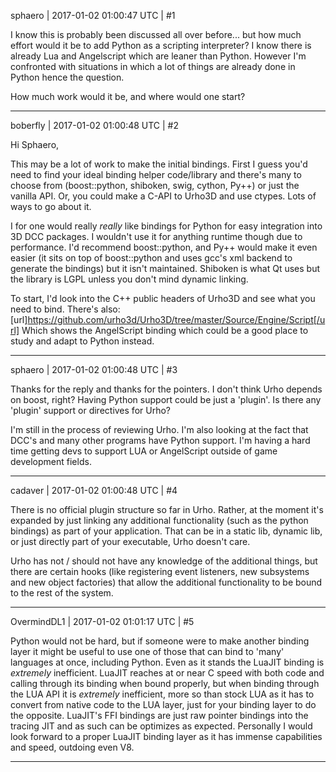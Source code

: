 sphaero | 2017-01-02 01:00:47 UTC | #1

I know this is probably been discussed all over before... but how much effort would it be to add Python as a scripting interpreter? I know there is already Lua and Angelscript which are leaner than Python. However I'm confronted with situations in which a lot of things are already done in Python hence the question.

How much work would it be, and where would one start?

-------------------------

boberfly | 2017-01-02 01:00:48 UTC | #2

Hi Sphaero,

This may be a lot of work to make the initial bindings. First I guess you'd need to find your ideal binding helper code/library and there's many to choose from (boost::python, shiboken, swig, cython, Py++) or just the vanilla API. Or, you could make a C-API to Urho3D and use ctypes. Lots of ways to go about it.

I for one would really _really_ like bindings for Python for easy integration into 3D DCC packages. I wouldn't use it for anything runtime though due to performance. I'd recommend boost::python, and Py++ would make it even easier (it sits on top of boost::python and uses gcc's xml backend to generate the bindings) but it isn't maintained. Shiboken is what Qt uses but the library is LGPL unless you don't mind dynamic linking.

To start, I'd look into the C++ public headers of Urho3D and see what you need to bind. There's also:
[url]https://github.com/urho3d/Urho3D/tree/master/Source/Engine/Script[/url]
Which shows the AngelScript binding which could be a good place to study and adapt to Python instead.

-------------------------

sphaero | 2017-01-02 01:00:48 UTC | #3

Thanks for the reply and thanks for the pointers. I don't think Urho depends on boost, right? Having Python support could be just a 'plugin'. Is there any 'plugin' support or directives for Urho?

I'm still in the process of reviewing Urho. I'm also looking at the fact that DCC's and many other programs have Python support. I'm having a hard time getting devs to support LUA or AngelScript outside of game development fields.

-------------------------

cadaver | 2017-01-02 01:00:48 UTC | #4

There is no official plugin structure so far in Urho. Rather, at the moment it's expanded by just linking any additional functionality (such as the python bindings) as part of your application. That can be in a static lib, dynamic lib, or just directly part of your executable, Urho doesn't care. 

Urho has not / should not have any knowledge of the additional things, but there are certain hooks (like registering event listeners, new subsystems and new object factories) that allow the additional functionality to be bound to the rest of the system.

-------------------------

OvermindDL1 | 2017-01-02 01:01:17 UTC | #5

Python would not be hard, but if someone were to make another binding layer it might be useful to use one of those that can bind to 'many' languages at once, including Python.  Even as it stands the LuaJIT binding is *extremely* inefficient.  LuaJIT reaches at or near C speed with both code and calling through its binding when bound properly, but when binding through the LUA API it is *extremely* inefficient, more so than stock LUA as it has to convert from native code to the LUA layer, just for your binding layer to do the opposite.  LuaJIT's FFI bindings are just raw pointer bindings into the tracing JIT and as such can be optimizes as expected.  Personally I would look forward to a proper LuaJIT binding layer as it has immense capabilities and speed, outdoing even V8.

-------------------------

